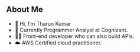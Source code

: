 ## About Me

- 👋 Hi, I’m Tharun Kumar
- 🏢 Currently Programmer Analyst at Cognizant.
- 🧑‍💻 Front-end developer who can also build APIs.
- ☁️ AWS Certified cloud practitioner.

<!---
tharunk1705/tharunk1705 is a ✨ special ✨ repository because its `README.md` (this file) appears on your GitHub profile.
You can click the Preview link to take a look at your changes.
--->
